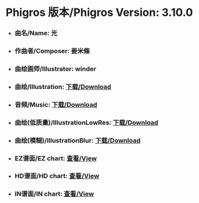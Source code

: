 
# Phigros 版本/Phigros Version:  3.10.0

- ### __曲名/Name:  光__

- ### __作曲者/Composer:  姜米條__

- ### __曲绘画师/Illustrator:  winder__

- ### __曲绘/Illustration:  [下载/Download](https://github.com/Po6647A/PAR/releases/download/3.10.0/988.png)__

- ### __音频/Music:  [下载/Download](https://github.com/Po6647A/PAR/releases/download/3.10.0/1811.ogg)__

- ### __曲绘(低质量)/IllustrationLowRes:  [下载/Download](https://github.com/Po6647A/PAR/releases/download/3.10.0/1480.png)__

- ### __曲绘(模糊)/IllustrationBlur:  [下载/Download](https://github.com/Po6647A/PAR/releases/download/3.10.0/1234.png)__


- ### __EZ谱面/EZ chart:  [查看/View](./EZ.json/index.html)__

- ### __HD谱面/HD chart:  [查看/View](./HD.json/index.html)__

- ### __IN谱面/IN chart:  [查看/View](./IN.json/index.html)__
